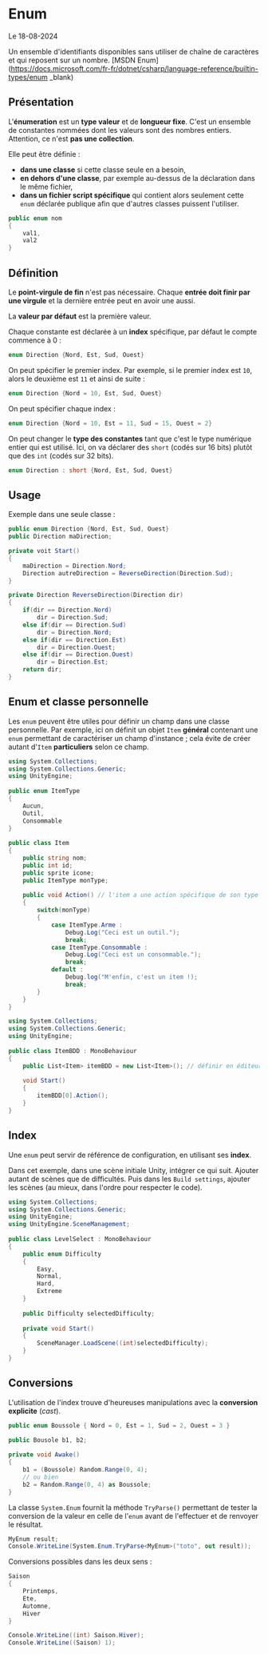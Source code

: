 # Enum

Le 18-08-2024

Un ensemble d'identifiants disponibles sans utiliser de chaîne de caractères et qui reposent sur un nombre. [MSDN Enum](https://docs.microsoft.com/fr-fr/dotnet/csharp/language-reference/builtin-types/enum _blank)

## Présentation

L'**énumeration** est un **type valeur** et de **longueur fixe**. C'est un ensemble de constantes nommées dont les valeurs sont des nombres entiers. Attention, ce n'est **pas une collection**.

Elle peut être définie :
- **dans une classe** si cette classe seule en a besoin, 
- **en dehors d'une classe**, par exemple au-dessus de la déclaration dans le même fichier,
- **dans un fichier script spécifique** qui contient alors seulement cette `enum` déclarée publique afin que d'autres classes puissent l'utiliser.

```C#
public enum nom
{
	val1,
	val2
}
```

## Définition

Le **point-virgule de fin** n'est pas nécessaire. Chaque **entrée doit finir par une virgule** et la dernière entrée peut en avoir une aussi.

La **valeur par défaut** est la première valeur.

Chaque constante est déclarée à un **index** spécifique, par défaut le compte commence à 0 :

```C#
enum Direction {Nord, Est, Sud, Ouest}
```

On peut spécifier le premier index. Par exemple, si le premier index est `10`, alors le deuxième est `11` et ainsi de suite :

```C#
enum Direction {Nord = 10, Est, Sud, Ouest}
```

On peut spécifier chaque index :

```C#
enum Direction {Nord = 10, Est = 11, Sud = 15, Ouest = 2}
```

On peut changer le **type des constantes** tant que c'est le type numérique entier qui est utilisé. Ici, on va déclarer des `short` (codés sur 16 bits) plutôt que des `int` (codés sur 32 bits). 

```C#
enum Direction : short {Nord, Est, Sud, Ouest}
```

## Usage

Exemple dans une seule classe :

```C#
public enum Direction {Nord, Est, Sud, Ouest}
public Direction maDirection; 

private voit Start()
{
	maDirection = Direction.Nord;
	Direction autreDirection = ReverseDirection(Direction.Sud);
}

private Direction ReverseDirection(Direction dir)
{
	if(dir == Direction.Nord)
		dir = Direction.Sud;
	else if(dir == Direction.Sud)
		dir = Direction.Nord;
	else if(dir == Direction.Est)
		dir = Direction.Ouest;
	else if(dir == Direction.Ouest)
		dir = Direction.Est;
	return dir;     
}
```

## Enum et classe personnelle

Les `enum` peuvent être utiles pour définir un champ dans une classe personnelle. Par exemple, ici on définit un objet `Item` **général** contenant une `enum` permettant de caractériser un champ d'instance ; cela évite de créer autant d'`Item` **particuliers** selon ce champ.

```C#
using System.Collections;
using System.Collections.Generic;
using UnityEngine; 
	
public enum ItemType
{
	Aucun,
	Outil,
	Consommable
}
	
public class Item
{
	public string nom;
	public int id;
	public sprite icone;
	public ItemType monType;
	
	public void Action() // l'item a une action spécifique de son type
	{
		switch(monType)
		{
			case ItemType.Arme :
				Debug.Log("Ceci est un outil.");
				break;
			case ItemType.Consommable :
				Debug.Log("Ceci est un consommable.");
				break;
			default :
				Debug.log("M'enfin, c'est un item !);
				break;
		}
	}
}
```

```C#
using System.Collections;
using System.Collections.Generic;
using UnityEngine; 
	
public class ItemBDD : MonoBehaviour 
{
	public List<Item> itemBDD = new List<Item>(); // définir en éditeur
	
	void Start()
	{
		itemBDD[0].Action();
	}
}
```

## Index

Une `enum` peut servir de référence de configuration, en utilisant ses **index**. 

Dans cet exemple, dans une scène initiale Unity, intégrer ce qui suit. Ajouter autant de scènes que de difficultés. Puis dans les `Build settings`, ajouter les scènes (au mieux, dans l'ordre pour respecter le code). 

```C#
using System.Collections;
using System.Collections.Generic;
using UnityEngine; 
using UnityEngine.SceneManagement;
	
public class LevelSelect : MonoBehaviour 
{
	public enum Difficulty
	{
		Easy,
		Normal,
		Hard,
		Extreme
	}
	
	public Difficulty selectedDifficulty;
	
	private void Start()
	{
		SceneManager.LoadScene((int)selectedDifficulty);
	}
}
```

## Conversions

L'utilisation de l'index trouve d'heureuses manipulations avec la **conversion explicite** (*cast*).

```C#
public enum Boussole { Nord = 0, Est = 1, Sud = 2, Ouest = 3 }

public Bousole b1, b2;
 
private void Awake()
{
	b1 = (Boussole) Random.Range(0, 4); 
	// ou bien
	b2 = Random.Range(0, 4) as Boussole;
}
```

La classe `System.Enum` fournit la méthode `TryParse()` permettant de tester la conversion de la valeur en celle de l'`enum` avant de l'effectuer et de renvoyer le résultat.

```C#
MyEnum result;
Console.WriteLine(System.Enum.TryParse<MyEnum>("toto", out result));
```

Conversions possibles dans les deux sens :

```C#
Saison 
{ 
	Printemps, 
	Ete, 
	Automne, 
	Hiver 
}

Console.WriteLine((int) Saison.Hiver);
Console.WriteLine((Saison) 1);
```
